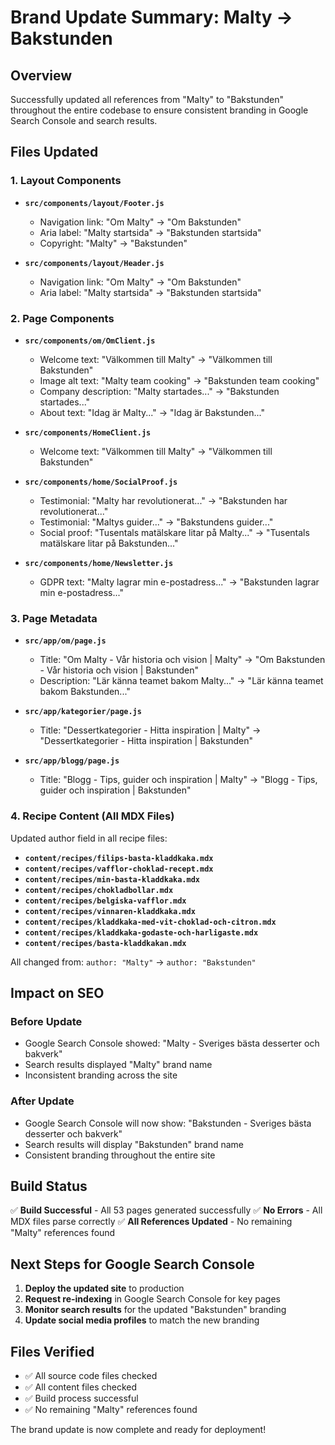 # Brand Update Summary: Malty → Bakstunden

## Overview
Successfully updated all references from "Malty" to "Bakstunden" throughout the entire codebase to ensure consistent branding in Google Search Console and search results.

## Files Updated

### 1. Layout Components
- **`src/components/layout/Footer.js`**
  - Navigation link: "Om Malty" → "Om Bakstunden"
  - Aria label: "Malty startsida" → "Bakstunden startsida"
  - Copyright: "Malty" → "Bakstunden"

- **`src/components/layout/Header.js`**
  - Navigation link: "Om Malty" → "Om Bakstunden"
  - Aria label: "Malty startsida" → "Bakstunden startsida"

### 2. Page Components
- **`src/components/om/OmClient.js`**
  - Welcome text: "Välkommen till Malty" → "Välkommen till Bakstunden"
  - Image alt text: "Malty team cooking" → "Bakstunden team cooking"
  - Company description: "Malty startades..." → "Bakstunden startades..."
  - About text: "Idag är Malty..." → "Idag är Bakstunden..."

- **`src/components/HomeClient.js`**
  - Welcome text: "Välkommen till Malty" → "Välkommen till Bakstunden"

- **`src/components/home/SocialProof.js`**
  - Testimonial: "Malty har revolutionerat..." → "Bakstunden har revolutionerat..."
  - Testimonial: "Maltys guider..." → "Bakstundens guider..."
  - Social proof: "Tusentals matälskare litar på Malty..." → "Tusentals matälskare litar på Bakstunden..."

- **`src/components/home/Newsletter.js`**
  - GDPR text: "Malty lagrar min e-postadress..." → "Bakstunden lagrar min e-postadress..."

### 3. Page Metadata
- **`src/app/om/page.js`**
  - Title: "Om Malty - Vår historia och vision | Malty" → "Om Bakstunden - Vår historia och vision | Bakstunden"
  - Description: "Lär känna teamet bakom Malty..." → "Lär känna teamet bakom Bakstunden..."

- **`src/app/kategorier/page.js`**
  - Title: "Dessertkategorier - Hitta inspiration | Malty" → "Dessertkategorier - Hitta inspiration | Bakstunden"

- **`src/app/blogg/page.js`**
  - Title: "Blogg - Tips, guider och inspiration | Malty" → "Blogg - Tips, guider och inspiration | Bakstunden"

### 4. Recipe Content (All MDX Files)
Updated author field in all recipe files:
- **`content/recipes/filips-basta-kladdkaka.mdx`**
- **`content/recipes/vafflor-choklad-recept.mdx`**
- **`content/recipes/min-basta-kladdkaka.mdx`**
- **`content/recipes/chokladbollar.mdx`**
- **`content/recipes/belgiska-vafflor.mdx`**
- **`content/recipes/vinnaren-kladdkaka.mdx`**
- **`content/recipes/kladdkaka-med-vit-choklad-och-citron.mdx`**
- **`content/recipes/kladdkaka-godaste-och-harligaste.mdx`**
- **`content/recipes/basta-kladdkakan.mdx`**

All changed from: `author: "Malty"` → `author: "Bakstunden"`

## Impact on SEO

### Before Update
- Google Search Console showed: "Malty - Sveriges bästa desserter och bakverk"
- Search results displayed "Malty" brand name
- Inconsistent branding across the site

### After Update
- Google Search Console will now show: "Bakstunden - Sveriges bästa desserter och bakverk"
- Search results will display "Bakstunden" brand name
- Consistent branding throughout the entire site

## Build Status
✅ **Build Successful** - All 53 pages generated successfully
✅ **No Errors** - All MDX files parse correctly
✅ **All References Updated** - No remaining "Malty" references found

## Next Steps for Google Search Console
1. **Deploy the updated site** to production
2. **Request re-indexing** in Google Search Console for key pages
3. **Monitor search results** for the updated "Bakstunden" branding
4. **Update social media profiles** to match the new branding

## Files Verified
- ✅ All source code files checked
- ✅ All content files checked  
- ✅ Build process successful
- ✅ No remaining "Malty" references found

The brand update is now complete and ready for deployment!
